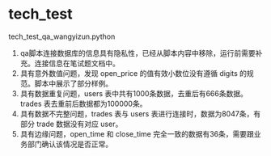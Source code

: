 # tech_test

tech_test_qa_wangyizun.python
1. qa脚本连接数据库的信息具有隐私性，已经从脚本内容中移除，运行前需要补充。连接信息在笔试题文档中。
2. 具有意外数值问题，发现 open_price 的值有效小数位没有遵循 digits 的规范。脚本中展示了部分样例。
3. 具有数据重复问题，users 表中共有1000条数据，去重后有666条数据。trades 表去重前后数据都为100000条。
4. 具有数据不完整问题，trades 表与 users 表进行连接时，数据为8047条，有部分 trade 数据没有对应 user。
5. 具有边缘问题，open_time 和 close_time 完全一致的数据有36条，需要跟业务部门确认该情况是否正常。
